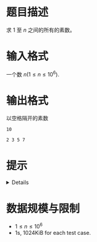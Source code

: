 # 题目描述

求 $1$ 至 $n$ 之间的所有的素数。

# 输入格式
一个数 $n(1 \le n \le 10^6)$.

# 输出格式

以空格隔开的素数

```input1
10
```

```output1
2 3 5 7
```

# 提示
<details>

* 小于 $10^6$ 的质数不超过 $10^5$ 个
* 用数组 $f[i]$ 表示数 $i$ 是不是合数， 初值是 0
* 从 2 开始遍历，每遇到一个素数(f[i]==0)， 那么 i 的 $k \cdot i$ 倍数必然都是合数， 应该标记为$f[k \cdot i]=1$
  * 比如 2 是素数
  * 那么 $[4,  6, 8, 10]$ 都是合数
* 通过这样不断标记合数的筛法，可以批量求出素数
```c++
#include <bits/stdc++.h>
using namespace std;

int e = 0;        // 质数的个数
int p[100000];    // 存储找到的质数
bool f[1000005];  // 1 表示合数, 0 表示质数
int mp[1000005];  // 表示这个数的一个质因子

int main() {
    int n;
    while (cin >> n) {
        // 质数的个数
        e = 0;  
        // 初始 f 都是 0
        for (int i = 2; i <= n; i++) f[i] = 0;

        for (int i = 2; i <= n; i++) {
            // 是合数就 continue
            if (f[i]) continue;
            // 找到 1 个质数
            p[e++] = i;
            // 那么 i 的倍数都是合数
            for (int j = i; j <= n; j += i) {
                f[j] = 1;
                mp[j] = i;
            }
        }
        for (int i = 0; i < e; i++) cout << p[i] << ' ';
        cout << endl;
    }
    return 0;
}
```
</details>

# 数据规模与限制
* $1 \le n \le 10^6$
* 1s, 1024KiB for each test case.
